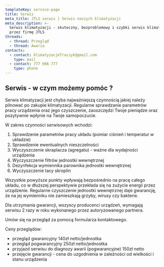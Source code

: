 ```yaml
---
templateKey: service-page
title: Serwis
meta_title: JTLS serwis | Serwis naszych klimatyzacji
meta_description: >-
  Serwis klimatyzacji - skuteczny, bezproblemowy i szybki serwis klimatyzacji
  przez firmę JTLS
threads:
  - thread: Przegląd
  - thread: Awaria
contacts:
  - contact: klimatyzacjeTraczyk@gmail.com
    type: mail
  - contact: 777 666 777
    type: phone
---
```

## Serwis - w czym możemy pomóc ?

Serwis klimatyzacji jest chyba najważniejszą czynnością jakiej należy pilnować po zakupie klimatyzacji. Regularne sprawdzanie parametrów pracy urządzenia oraz jego czyszczenie, zaoszczędzi Twoje pieniądze oraz pozytywnie wpłynie na Twoje samopoczucie. 

W zakres czynności serwisowych wchodzi:

1. Sprawdzenie parametrów pracy układu (pomiar ciśnień i temperatur w układzie)
2. Sprawdzenie ewentualnych nieszczelności
3. Wyczyszczenie skraplacza (agregatu) - ważne dla wydajności urządzenia
4. Wyczyszczenie filtrów jednostki wewnętrznej
5. Dezynfekcja wymiennika parownika jednostki wewnętrznej
6. Wyczyszczenie tacy skroplin

Wszystkie powyższe punkty wpływają bezpośrednio na pracę całego układu, co w dłuższej perspektywie przekłada się na zużycie energii przez urządzenie. Regularne czyszczenie jednostki wewnętrznej daje gwarancję, że na jej wymienniku nie zamieszkają grzyby, wirusy czy bakterie.

Dla utrzymania gwarancji, wszyscy producenci urządzeń, wymagają serwisu 2 razy w roku  wykonanego przez autoryzowanego partnera. 

Umów się na przegląd za pomocą formularza kontaktowego. 

Ceny przeglądów:

* przegląd gwarancyjny 140zł netto/jednostka
* przegląd pogwarancyjny 250zł netto/jednostka
* przyjazd serwisu do diagnozy awarii (pogwarancyjne) 150zł netto
* przejęcie gwarancji - cena do uzgodnienia w zależności od wielkości i stanu urządzenia
